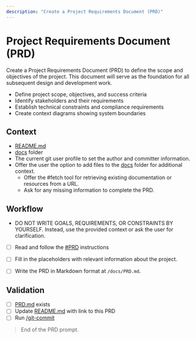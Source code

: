 ```yaml
---
description: "Create a Project Requirements Document (PRD)"
---
```


# Project Requirements Document (PRD)

Create a Project Requirements Document (PRD) to define the scope and objectives of the project.
This document will serve as the foundation for all subsequent design and development work.

- Define project scope, objectives, and success criteria
- Identify stakeholders and their requirements
- Establish technical constraints and compliance requirements
- Create context diagrams showing system boundaries

## Context

- [README.md](/README.md)
- [docs](/docs) folder
- The current git user profile to set the author and committer information.
- Offer the user the option to add files to the [docs](/docs) folder for additional context.
  - Offer the #fetch tool for retrieving existing documentation or resources from a URL.
  - Ask for any missing information to complete the PRD.

## Workflow

- DO NOT WRITE GOALS, REQUIREMENTS, OR CONSTRAINTS BY YOURSELF.
  Instead, use the provided context or ask the user for clarification.

- [ ] Read and follow the [#PRD](/.github/instructions/PRD.instructions.md) instructions

- [ ] Fill in the placeholders with relevant information about the project.

- [ ] Write the PRD in Markdown format at `/docs/PRD.md`.

## Validation

- [ ] [PRD.md](/docs/PRD.md) exists
- [ ] Update [README.md](/README.md) with link to this PRD
- [ ] Run [/git-commit](/.github/prompts/git-commit.prompt.md)

> End of the PRD prompt.
